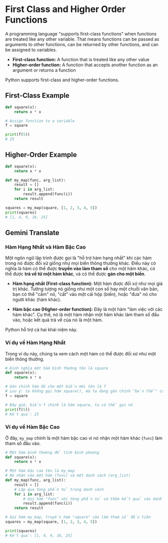 # First Class and Higher Order Functions

A programming language "supports first-class functions" when functions are treated like any other variable. That means functions can be passed as arguments to other functions, can be returned by other functions, and can be assigned to variables.

- **First-class function:** A function that is treated like any other value
- **Higher-order function:** A function that accepts another function as an argument or returns a function

Python supports first-class and higher-order functions.

## First-Class Example

```python
def square(x):
    return x * x

# Assign function to a variable
f = square

print(f(5))
# 25
```

## Higher-Order Example

```python
def square(x):
    return x * x

def my_map(func, arg_list):
    result = []
    for i in arg_list:
        result.append(func(i))
    return result

squares = my_map(square, [1, 2, 3, 4, 5])
print(squares)
# [1, 4, 9, 16, 25]
```

## Gemini Translate

### Hàm Hạng Nhất và Hàm Bậc Cao

Một ngôn ngữ lập trình được gọi là "hỗ trợ hàm hạng nhất" khi các hàm trong nó được đối xử giống như mọi biến thông thường khác. Điều này có nghĩa là hàm có thể được **truyền vào làm tham số** cho một hàm khác, có thể được **trả về từ một hàm khác**, và có thể được **gán cho một biến**.

- **Hàm hạng nhất (First-class function):** Một hàm được đối xử như mọi giá trị khác. Tưởng tượng nó giống như một con số hay một chuỗi văn bản, bạn có thể "cầm" nó, "cất" vào một cái hộp (biến), hoặc "đưa" nó cho người khác (hàm khác).

- **Hàm bậc cao (Higher-order function):** Đây là một hàm "làm việc với các hàm khác". Cụ thể, nó là một hàm nhận một hàm khác làm tham số đầu vào, hoặc kết quả trả về của nó là một hàm.

Python hỗ trợ cả hai khái niệm này.

### Ví dụ về Hàm Hạng Nhất

Trong ví dụ này, chúng ta xem cách một hàm có thể được đối xử như một biến thông thường.

```python
# Định nghĩa một hàm bình thường tên là square
def square(x):
    return x * x

# Gán chính hàm đó cho một biến mới tên là f
# Lưu ý: ta không gọi hàm square(), mà ta đang gán chính "bản thể" của hàm
f = square

# Bây giờ, biến f chính là hàm square, ta có thể gọi nó
print(f(5))
# Kết quả: 25
```

### Ví dụ về Hàm Bậc Cao

Ở đây, `my_map` chính là một hàm bậc cao vì nó nhận một hàm khác (`func`) làm tham số đầu vào.

```python
# Một hàm bình thường để tính bình phương
def square(x):
    return x * x

# Một hàm bậc cao tên là my_map
# Nó nhận vào một hàm (func) và một danh sách (arg_list)
def my_map(func, arg_list):
    result = []
    # Lặp qua từng phần tử trong danh sách
    for i in arg_list:
        # Gọi hàm "func" với từng phần tử và thêm kết quả vào danh sách mới
        result.append(func(i))
    return result

# Gọi hàm my_map, truyền hàm "square" vào làm tham số đầu tiên
squares = my_map(square, [1, 2, 3, 4, 5])

print(squares)
# Kết quả: [1, 4, 9, 16, 25]
```
